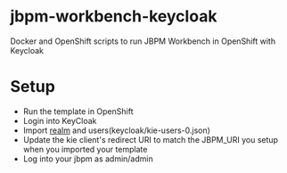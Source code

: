 # jbpm-workbench-keycloak
Docker and OpenShift scripts to run JBPM Workbench in OpenShift with Keycloak

# Setup
 * Run the template in OpenShift  
 * Login into KeyCloak
 * Import [realm](keycloak/kie-realm.json) and users(keycloak/kie-users-0.json)
 * Update the kie client's redirect URI to match the JBPM_URI you setup when you imported your template
 * Log into your jbpm as admin/admin